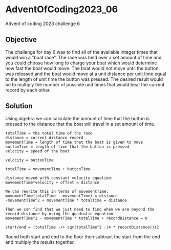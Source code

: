 # AdventOfCoding2023_06
Advent of coding 2023 challenge 6

## Objective
The challenge for day 6 was to find all of the available integer times that would win a "boat race". The race was held over a set amount of time and you could choose how long to charge your boat which would determine how fast the boat would move. The boat would not move until the button was released and the boat would move at a unit distance per unit time equal to the length of unit time the button was pressed. The desired result would be to multiply the number of possible unit times that would beat the current record by each other. 

## Solution
Using algebra we can calculate the amount of time that the button is pressed to the distance that the boat will travel in a set amount of time.

```
totalTime = the total time of the race
distance = current distance record
movementTime = length of time that the boat is given to move
buttonTime = length of time that the button is pressed
velocity = speed of the boat

velocity = buttonTime

totalTime = movementTime + buttonTime

distance moved with constant velocity equation:
movementTime*velocity + offset = distance

We can rewrite this in terms of movementTime:
movementTime(totalTime - movementTime) = distance
-movementTime^2 + movementTime * totalTime = distance

Then we can find that we just need to find when we are beyond the record distance by using the quadratic equation
movementTime^2 - movementTime * totalTime + recordDistance = 0

start/end = (totalTime -/+ sqr(totalTime^2 -(4 * recordDistance)))2
```

Round both start and end to the floor then subtract the start from the end and multiply the results together.
